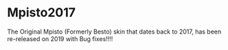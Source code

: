 # Mpisto2017
The Original Mpisto (Formerly Besto) skin that dates back to 2017, has been re-released on 2019 with Bug fixes!!!!
